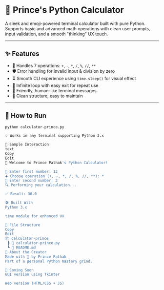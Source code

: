 # 🧮 Prince's Python Calculator

A sleek and emoji-powered terminal calculator built with pure Python.  
Supports basic and advanced math operations with clean user prompts, input validation, and a smooth "thinking" UX touch.

---

## ✨ Features

- 🔢 Handles 7 operations: `+`, `-`, `*`, `/`, `%`, `//`, `**`
- 🛡️ Error handling for invalid input & division by zero
- ⏳ Smooth CLI experience using `time.sleep()` for visual effect
- 🔁 Infinite loop with easy exit for repeat use
- 💬 Friendly, human-like terminal messages
- 🧼 Clean structure, easy to maintain

---

## 🚀 How to Run

```bash
python calculator-prince.py

💡 Works in any terminal supporting Python 3.x

🧠 Sample Interaction
text
Copy
Edit
🧮 Welcome to Prince Pathak's Python Calculator!

🔢 Enter first number: 12
➕ Choose operation (+, -, *, /, %, //, **): *
🔢 Enter second number: 3
🔍 Performing your calculation...

✅ Result: 36.0

🛠 Built With
Python 3.x

time module for enhanced UX

📂 File Structure
Copy
Edit
📦 calculator-prince
 ┣ 📄 calculator-prince.py
 ┗ 📄 README.md
📌 About the Creator
Made with 💙 by Prince Pathak
Part of a personal Python mastery grind.

🌟 Coming Soon
GUI version using Tkinter

Web version (HTML/CSS + JS)
